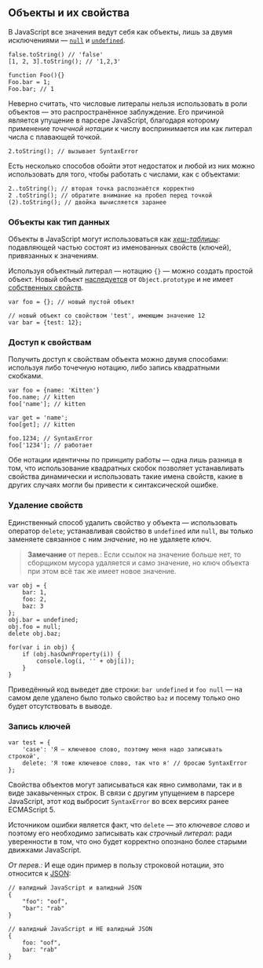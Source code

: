 ## Объекты и их свойства

В JavaScript все значения ведут себя как объекты, лишь за двумя исключениями — [`null`](#core.undefined) и [`undefined`](#core.undefined).

    false.toString() // 'false'
    [1, 2, 3].toString(); // '1,2,3'

    function Foo(){}
    Foo.bar = 1;
    Foo.bar; // 1

Неверно считать, что числовые литералы нельзя использовать в роли объектов — это распространённое заблуждение. Его причиной является упущение в парсере JavaScript, благодаря которому применение *точечной нотации* к числу воспринимается им как литерал числа с плавающей точкой.

    2.toString(); // вызывает SyntaxError

Есть несколько способов обойти этот недостаток и любой из них можно использовать для того, чтобы работать с числами, как с объектами:

    2..toString(); // вторая точка распознаётся корректно
    2 .toString(); // обратите внимание на пробел перед точкой
    (2).toString(); // двойка вычисляется заранее

### Объекты как тип данных

Объекты в JavaScript могут использоваться как [*хеш-таблицы*][1]: подавляющей частью состоят из именованных свойств (ключей), привязанных к значениям.

Используя объектный литерал — нотацию `{}` — можно создать простой объект. Новый объект [наследуется](#object.prototype) от `Object.prototype` и не имеет [собственных свойств](#object.hasownproperty).

    var foo = {}; // новый пустой объект

    // новый объект со свойством 'test', имеющим значение 12
    var bar = {test: 12};

### Доступ к свойствам

Получить доступ к свойствам объекта можно двумя способами: используя либо точечную нотацию, либо запись квадратными скобками.

    var foo = {name: 'Kitten'}
    foo.name; // kitten
    foo['name']; // kitten

    var get = 'name';
    foo[get]; // kitten

    foo.1234; // SyntaxError
    foo['1234']; // работает

Обе нотации идентичны по принципу работы — одна лишь разница в том, что использование квадратных скобок позволяет устанавливать свойства динамически и использовать такие имена свойств, какие в других случаях могли бы привести к синтаксической ошибке.

### Удаление свойств

Единственный способ удалить свойство у объекта — использовать оператор `delete`; устанавливая свойство в `undefined` или `null`, вы только заменяете связанное с ним *значение*, но не удаляете *ключ*.

> **Замечание** от перев.: Если ссылок на значение больше нет, то сборщиком мусора удаляется и само значение, но ключ объекта при этом всё так же имеет новое значение.

    var obj = {
        bar: 1,
        foo: 2,
        baz: 3
    };
    obj.bar = undefined;
    obj.foo = null;
    delete obj.baz;

    for(var i in obj) {
        if (obj.hasOwnProperty(i)) {
            console.log(i, '' + obj[i]);
        }
    }

Приведённый код выведет две строки: `bar undefined` и `foo null` — на самом деле удалено было только свойство `baz` и посему только оно будет отсутствовать в выводе.

### Запись ключей

    var test = {
        'case': 'Я — ключевое слово, поэтому меня надо записывать строкой',
        delete: 'Я тоже ключевое слово, так что я' // бросаю SyntaxError
    };

Свойства объектов могут записываться как явно символами, так и в виде закавыченных строк. В связи с другим упущением в парсере JavaScript, этот код выбросит `SyntaxError` во всех версиях ранее ECMAScript 5.

Источником ошибки является факт, что `delete` — это *ключевое слово* и поэтому его необходимо записывать как *строчный литерал*: ради уверенности в том, что оно будет корректно опознано более старыми движками JavaScript.

*От перев.:* И еще один пример в пользу строковой нотации, это относится к [JSON][2]:

    // валидный JavaScript и валидный JSON
    {
        "foo": "oof",
        "bar": "rab"
    }

    // валидный JavaScript и НЕ валидный JSON
    {
        foo: "oof",
        bar: "rab"
    }

[1]: http://ru.wikipedia.org/wiki/%D0%A5%D0%B5%D1%88-%D1%82%D0%B0%D0%B1%D0%BB%D0%B8%D1%86%D0%B0
[2]: http://ru.wikipedia.org/wiki/JSON

